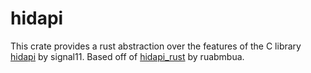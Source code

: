 # hidapi

This crate provides a rust abstraction over the features of the C library
[hidapi](https://github.com/signal11/hidapi) by signal11. Based off of
[hidapi_rust](https://github.com/ruabmbua/hidapi_rust) by ruabmbua.